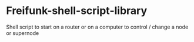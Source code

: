 # Freifunk-shell-script-library
Shell script to start on a router or on a computer to control / change a node or supernode
